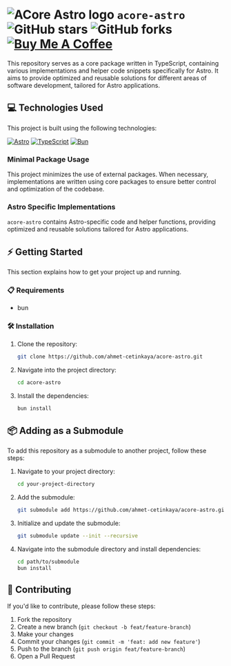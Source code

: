 # ![ACore Astro logo](https://github.com/user-attachments/assets/230a4c30-dc62-41d6-9cd5-c701709e6022) `acore-astro` ![GitHub stars](https://img.shields.io/github/stars/ahmet-cetinkaya/acore-astro?style=social) ![GitHub forks](https://img.shields.io/github/forks/ahmet-cetinkaya/acore-astro?style=social) [![Buy Me A Coffee](https://img.shields.io/badge/Buy%20Me%20a%20Coffee-ffdd00?&logo=buy-me-a-coffee&logoColor=black)](https://ahmetcetinkaya.me/donate)

This repository serves as a core package written in TypeScript, containing various implementations and helper code snippets specifically for Astro. It aims to provide optimized and reusable solutions for different areas of software development, tailored for Astro applications.

## 💻 Technologies Used

This project is built using the following technologies:

[![Astro](https://img.shields.io/badge/Astro-FF5D01?style=for-the-badge&logo=astro&logoColor=white)](https://astro.build/)
[![TypeScript](https://img.shields.io/badge/TypeScript-007ACC?style=for-the-badge&logo=typescript&logoColor=white)](https://www.typescriptlang.org/)
[![Bun](https://img.shields.io/badge/Bun-000000?style=for-the-badge&logo=bun&logoColor=white)](https://bun.sh/)

### Minimal Package Usage

This project minimizes the use of external packages. When necessary, implementations are written using core packages to ensure better control and optimization of the codebase.

### Astro Specific Implementations

`acore-astro` contains Astro-specific code and helper functions, providing optimized and reusable solutions tailored for Astro applications.

## ⚡ Getting Started

This section explains how to get your project up and running.

### 📋 Requirements

- bun

### 🛠️ Installation

1. Clone the repository:
   ```bash
   git clone https://github.com/ahmet-cetinkaya/acore-astro.git
   ```
2. Navigate into the project directory:
   ```bash
   cd acore-astro
   ```
3. Install the dependencies:
   ```bash
   bun install
   ```

## 📦 Adding as a Submodule

To add this repository as a submodule to another project, follow these steps:

1. Navigate to your project directory:
   ```bash
   cd your-project-directory
   ```
2. Add the submodule:
   ```bash
   git submodule add https://github.com/ahmet-cetinkaya/acore-astro.git path/to/submodule
   ```
3. Initialize and update the submodule:
   ```bash
   git submodule update --init --recursive
   ```
4. Navigate into the submodule directory and install dependencies:
   ```bash
   cd path/to/submodule
   bun install
   ```

## 🤝 Contributing

If you'd like to contribute, please follow these steps:

1. Fork the repository
2. Create a new branch (`git checkout -b feat/feature-branch`)
3. Make your changes
4. Commit your changes (`git commit -m 'feat: add new feature'`)
5. Push to the branch (`git push origin feat/feature-branch`)
6. Open a Pull Request
